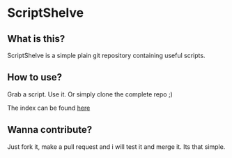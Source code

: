 ScriptShelve
===

## What is this?
ScriptShelve is a simple plain git repository containing useful scripts.

## How to use?
Grab a script. Use it. Or simply clone the complete repo ;)

The index can be found [here](./Index.md)

## Wanna contribute?
Just fork it, make a pull request and i will test it and merge it. Its that simple.
